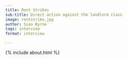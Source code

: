 ```yaml
---
title: Rent Strikes
sub-title: Direct action against the landlord class
image: rentstrike.jpg
author: Sian Byrne
tags: interview
format: interview

---
```

{% include about.html %}


